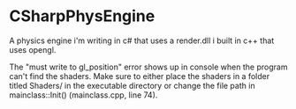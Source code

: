 # CSharpPhysEngine
A physics engine i'm writing in c# that uses a render.dll i built in c++ that uses opengl.

The "must write to gl_position" error shows up in console when the program can't find the shaders. Make sure to either place the shaders in a folder titled Shaders/ in the executable directory or change the file path in mainclass::Init() (mainclass.cpp, line 74).
